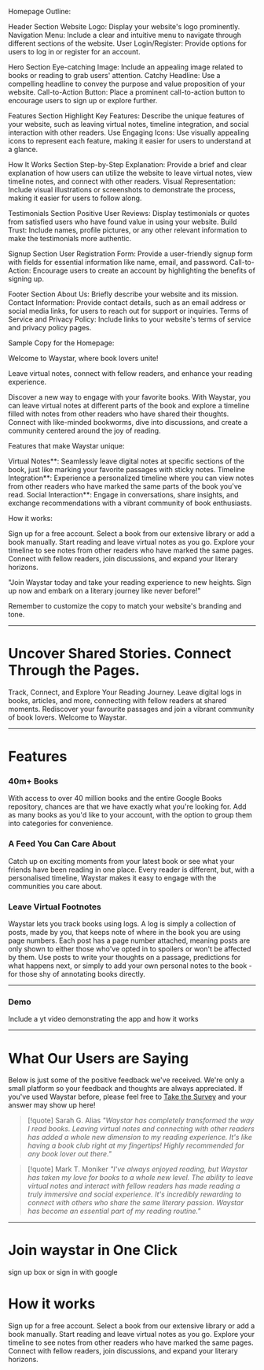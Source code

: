 Homepage Outline:

Header Section
   Website Logo: Display your website's logo prominently.
   Navigation Menu: Include a clear and intuitive menu to navigate through different sections of the website.
   User Login/Register: Provide options for users to log in or register for an account.

Hero Section
   Eye-catching Image: Include an appealing image related to books or reading to grab users' attention.
   Catchy Headline: Use a compelling headline to convey the purpose and value proposition of your website.
   Call-to-Action Button: Place a prominent call-to-action button to encourage users to sign up or explore further.

Features Section
   Highlight Key Features: Describe the unique features of your website, such as leaving virtual notes, timeline integration, and social interaction with other readers.
   Use Engaging Icons: Use visually appealing icons to represent each feature, making it easier for users to understand at a glance.

How It Works Section
   Step-by-Step Explanation: Provide a brief and clear explanation of how users can utilize the website to leave virtual notes, view timeline notes, and connect with other readers.
   Visual Representation: Include visual illustrations or screenshots to demonstrate the process, making it easier for users to follow along.

Testimonials Section
   Positive User Reviews: Display testimonials or quotes from satisfied users who have found value in using your website.
   Build Trust: Include names, profile pictures, or any other relevant information to make the testimonials more authentic.

Signup Section
   User Registration Form: Provide a user-friendly signup form with fields for essential information like name, email, and password.
   Call-to-Action: Encourage users to create an account by highlighting the benefits of signing up.

Footer Section
   About Us: Briefly describe your website and its mission.
   Contact Information: Provide contact details, such as an email address or social media links, for users to reach out for support or inquiries.
   Terms of Service and Privacy Policy: Include links to your website's terms of service and privacy policy pages.

Sample Copy for the Homepage:

Welcome to Waystar, where book lovers unite!

Leave virtual notes, connect with fellow readers, and enhance your reading experience.

Discover a new way to engage with your favorite books. With Waystar, you can leave virtual notes at different parts of the book and explore a timeline filled with notes from other readers who have shared their thoughts. Connect with like-minded bookworms, dive into discussions, and create a community centered around the joy of reading.

Features that make Waystar unique:

Virtual Notes**: Seamlessly leave digital notes at specific sections of the book, just like marking your favorite passages with sticky notes.
Timeline Integration**: Experience a personalized timeline where you can view notes from other readers who have marked the same parts of the book you've read.
Social Interaction**: Engage in conversations, share insights, and exchange recommendations with a vibrant community of book enthusiasts.

How it works:

Sign up for a free account.
Select a book from our extensive library or add a book manually.
Start reading and leave virtual notes as you go.
Explore your timeline to see notes from other readers who have marked the same pages.
Connect with fellow readers, join discussions, and expand your literary horizons.

"Join Waystar today and take your reading experience to new heights. Sign up now and embark on a literary journey like never before!"

Remember to customize the copy to match your website's branding and tone.


---
# Uncover Shared Stories.  Connect Through the Pages.
Track, Connect, and Explore Your Reading Journey. Leave digital logs in books, articles, and more, connecting with fellow readers at shared moments. Rediscover your favourite passages and join a vibrant community of book lovers. Welcome to Waystar.

---

# Features
### 40m+ Books
With access to over 40 million books and the entire Google Books repository, chances are that we have exactly what you're looking for. Add as many books as you'd like to your account, with the option to group them into categories for convenience.

### A Feed You Can Care About
Catch up on exciting moments from your latest book or see what your friends have been reading in one place. Every reader is different, but, with a personalised timeline, Waystar makes it easy to engage with the communities you care about.

### Leave Virtual Footnotes
Waystar lets you track books using logs. A log is simply a collection of posts, made by you, that keeps note of where in the book you are using page numbers. Each post has a page number attached, meaning posts are only shown to either those who've opted in to spoilers or won't be affected by them. Use posts to write your thoughts on a passage, predictions for what happens next, or simply to add your own personal notes to the book - for those shy of annotating books directly.

---

### Demo
Include a yt video demonstrating the app and how it works

---

# What Our Users are Saying
Below is just some of the positive feedback we've received. We're only a small platform so your feedback and thoughts are always appreciated. If you've used Waystar before, please feel free to [Take the Survey](https://google.com) and your answer may show up here!

> [!quote] Sarah G. Alias
*"Waystar has completely transformed the way I read books. Leaving virtual notes and connecting with other readers has added a whole new dimension to my reading experience. It's like having a book club right at my fingertips! Highly recommended for any book lover out there."*

>[!quote] Mark T. Moniker
>*"I've always enjoyed reading, but Waystar has taken my love for books to a whole new level. The ability to leave virtual notes and interact with fellow readers has made reading a truly immersive and social experience. It's incredibly rewarding to connect with others who share the same literary passion. Waystar has become an essential part of my reading routine."*

---
# Join waystar in One Click
sign up box or sign in with google


# How it works
Sign up for a free account.
Select a book from our extensive library or add a book manually.
Start reading and leave virtual notes as you go.
Explore your timeline to see notes from other readers who have marked the same pages.
Connect with fellow readers, join discussions, and expand your literary horizons.